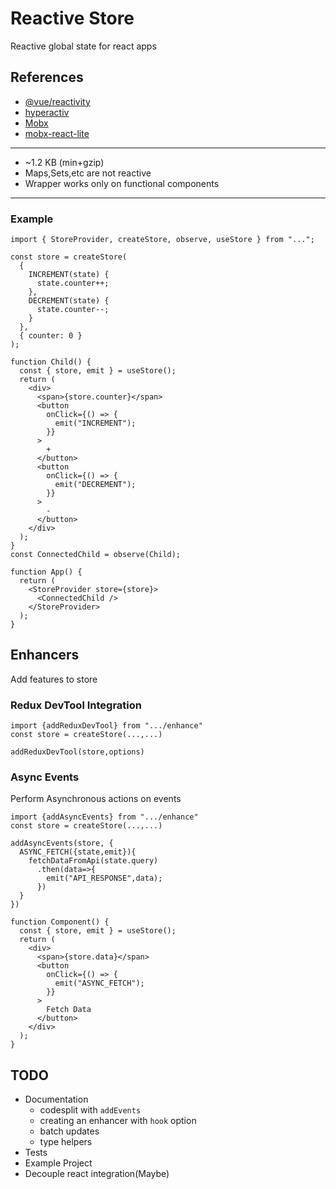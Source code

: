 # Reactive Store

Reactive global state for react apps

## References

- [@vue/reactivity](https://github.com/vuejs/vue-next/tree/master/packages/reactivity)
- [hyperactiv](https://github.com/elbywan/hyperactiv)
- [Mobx](https://github.com/mobxjs/mobx)
- [mobx-react-lite](https://github.com/mobxjs/mobx-react-lite)

---

- ~1.2 KB (min+gzip)
- Maps,Sets,etc are not reactive
- Wrapper works only on functional components

---

### Example

```tsx
import { StoreProvider, createStore, observe, useStore } from "...";

const store = createStore(
  {
    INCREMENT(state) {
      state.counter++;
    },
    DECREMENT(state) {
      state.counter--;
    }
  },
  { counter: 0 }
);

function Child() {
  const { store, emit } = useStore();
  return (
    <div>
      <span>{store.counter}</span>
      <button
        onClick={() => {
          emit("INCREMENT");
        }}
      >
        +
      </button>
      <button
        onClick={() => {
          emit("DECREMENT");
        }}
      >
        -
      </button>
    </div>
  );
}
const ConnectedChild = observe(Child);

function App() {
  return (
    <StoreProvider store={store}>
      <ConnectedChild />
    </StoreProvider>
  );
}
```

## Enhancers

Add features to store

### Redux DevTool Integration

```tsx
import {addReduxDevTool} from ".../enhance"
const store = createStore(...,...)

addReduxDevTool(store,options)
```

### Async Events

Perform Asynchronous actions on events

```tsx
import {addAsyncEvents} from ".../enhance"
const store = createStore(...,...)

addAsyncEvents(store, {
  ASYNC_FETCH({state,emit}){
    fetchDataFromApi(state.query)
      .then(data=>{
        emit("API_RESPONSE",data);
      })
  }
})

function Component() {
  const { store, emit } = useStore();
  return (
    <div>
      <span>{store.data}</span>
      <button
        onClick={() => {
          emit("ASYNC_FETCH");
        }}
      >
        Fetch Data
      </button>
    </div>
  );
}
```

## TODO

- Documentation
  - codesplit with `addEvents`
  - creating an enhancer with `hook` option
  - batch updates
  - type helpers
- Tests
- Example Project
- Decouple react integration(Maybe)
